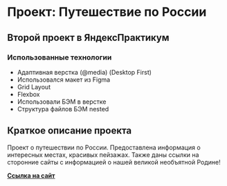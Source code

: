 # Проект: Путешествие по России

## Второй проект в ЯндексПрактикум

### Использованные технологии
* Адаптивная верстка (@media) (Desktop First)
* Использовался макет из Figma
* Grid Layout
* Flexbox
* Использовали БЭМ в верстке
* Структура файлов БЭМ nested

## Краткое описание проекта

Проект о путешествии по России.
Предоставлена информация о интересных местах, красивых пейзажах. Также даны ссылки на сторонние сайты с информацией о нашей великой необъятной Родине!

**[Ссылка на сайт](https://serp123616512.github.io/russian-travel/)**

